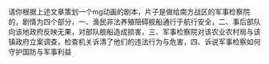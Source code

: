 请你根据上述文章策划一个mg动画的剧本，片子是做给南方战区的军事检察院的，剧情为四个部分，一、渔民非法养殖阻碍舰船通行于航行安全，二、事后部队向该地政府反映无果，对部队舰船造成损害，三、军事检察院对该农业农村局与该镇政府立案调查，检查机关诉清了他们的违法行为与危害，四、诉说军事检察如何守护国防与军事利益